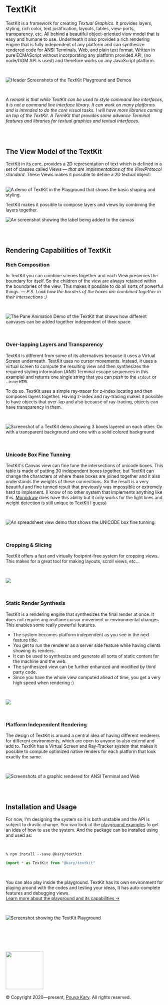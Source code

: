 
# TextKit

TextKit is a framework for creating _Textual Graphics_. It provides layers, styling, rich color, text justification, layouts, tables, view-ports, transparency, etc. All behind a beautiful object-oriented view model that is easy and humane to use. Underneath it also provides a rich rendering engine that is fully independent of any platform and can synthesize rendered code for ANSI Terminals, Web, and plain text format. Written in pure ECMAScript without incorporating any platform provided API, (no node/DOM API is used) and therefore works on any JavaScript platform.

<br>

![Header Screenshots of the TextKit Playground and Demos](https://user-images.githubusercontent.com/2157285/124506813-b17be900-dde1-11eb-83d1-2c889eef50c1.png)

<br>

_A remark is that while TextKit can be used to style command line interfaces, it is not a command line interface library. It can work on many platforms and is intended to do the core visual tasks. I will have more libraries coming on top of the TextKit. A TermKit that provides some advance Terminal features and libraries for textual graphics and textual interfaces._

<br><br>

## The View Model of the TextKit

TextKit in its core, provides a 2D representation of text which is defined in a set of classes called Views &mdash; _that are implementations of the ViewProtocol standard_. These Views makes it possible to define a 2D textual object: <br><br>

![A demo of TextKit in the Playground that shows the basic shaping and styling.](https://user-images.githubusercontent.com/2157285/124508332-f5bcb880-dde4-11eb-9686-d21ea07b116a.png)

TextKit makes it possible to compose layers and views by combining the layers together.

![An screenshot showing the label being added to the canvas](https://user-images.githubusercontent.com/2157285/124508639-96ab7380-dde5-11eb-94d1-d83cab4e52fb.png)

<br><br>

## Rendering Capabilities of TextKit

### Rich Composition

In TextKit you can combine scenes together and each View preserves the boundary for itself. So the children of the view are always retained within the boundaries of the view. This makes it possible to do all sorts of powerful things. &mdash; _P.S. Look how the borders of the boxes are combined together in their intersections :)_

<br>

![The Pane Animation Demo of the TextKit that shows how different canvases can be added together independent of their space](https://user-images.githubusercontent.com/2157285/124508914-13d6e880-dde6-11eb-99cf-9fda7acefcc4.gif)

<br>

### Over-lapping Layers and Transparency

TextKit is different from some of its alternatives because it uses a Virtual Screen underneath. TextKit uses no cursor movements. Instead, it uses a virtual screen to compute the resulting view and then synthesizes the required styling information (ANSI Terminal escape sequences in this example) and returns one single string that you can push to the `stdout` or `.innerHTML`

To do so. TextKit uses a simple ray-tracer for z-index locating and then composes layers together. Having z-index and ray-tracing makes it possible to have objects that over-lap and also because of ray-tracing, objects can have transparency in them.

<br>

![Screenshot of a TextKit demo showing 3 boxes layered on each other. On with a transparent background and one with a solid colored background](https://user-images.githubusercontent.com/2157285/124674068-46a8db80-decf-11eb-98fe-84d367e36822.png)

<br>

### Unicode Box Fine Tunning

TextKit's Canvas view can fine tune the intersections of unicode boxes. This table is made of putting 30 independent boxes together, but TextKit can change the characters at where these boxes are joined together and it also understands the weights of these connections. So the result is a very beautiful and fine tunned result that previously was impossible or extremely hard to implement. (I know of no other system that implements anything like this. [Monodraw](http://monodraw.helftone.com) does have this ability but it only works for the light lines and weight detection is still unique to TextKit I guess)

<br>

![An spreadsheet view demo that shows the UNICODE box fine tunning.](https://user-images.githubusercontent.com/2157285/124509224-c9a23700-dde6-11eb-8db2-f05f35b79fb0.gif)

<br>

### Cropping & Slicing

TextKit offers a fast and virtually footprint-free system for cropping views. This makes for a great tool for making layouts, scroll views, etc...

<br>

![](https://user-images.githubusercontent.com/2157285/124509778-bcd21300-dde7-11eb-96b4-89264f582521.gif)

<br>

### Static Render Synthesis

TextKit is a rendering engine that synthesizes the final render at once. It does not require any realtime cursor movement or environmental changes. This enables some really powerful features.
- The system becomes platform independent as you see in the next feature title.
- You get to run the renderer as a server side feature while having clients showing its renders.
- It can be used to synthesize and generate all sorts of static content for the machine and the web.
- The synthesized view can be further enhanced and modified by third party code.
- Since you have the whole view computed ahead of time, you get a very high speed when rendering :)

<br>

![](https://user-images.githubusercontent.com/2157285/124675008-0d716b00-ded1-11eb-92d3-dfbb93de1e4d.png)

<br>

### Platform Independent Rendering

The design of TextKit is around a central idea of having different renderers for different environments, which are open to anyone to also extend and add to. TextKit has a Virtual Screen and Ray-Tracker system that makes it possible to compute optimized native renders for each platform that look exactly the same.

<br>

![Screenshots of a graphic rendered for ANSI Terminal and Web](https://user-images.githubusercontent.com/2157285/124510265-b001ef00-dde8-11eb-8066-8c6df650ab7d.png)

<br><br>

## Installation and Usage

For now, I'm designing the system so it is both unstable and the API is subject to drastic change. You can look at the [playground examples](https://github.com/pouyakary/TextKit/tree/master/textkit/playgrounds) to get an idea of how to use the system. And the package can be installed using and used as:

<br>

```shell
% npm install --save @kary/textkit
```

```TypeScript
import * as TextKit from "@kary/textkit"
```

<br>

You can also play inside the playground. TextKit has its own environment for playing around with the codes and testing your ideas, It has auto-complete features and debugging views. <br>
[Learn more about the playground and its capabilities →](https://github.com/pouyakary/textkit/wiki/playground)

<br>

![Screenshot showing the TextKit Playground](https://user-images.githubusercontent.com/2157285/124616367-425acf00-de8b-11eb-8b0a-a1a3994a61fe.png)


<br><br><br><br><br>
<a href="https://kary.us/"><img src="https://inventory.kary.us/content/signature.png" width="120"></a><br><br>
&copy; Copyright 2020&mdash;present, [Pouya Kary](https://kary.us). All rights reserved.<br><br>
